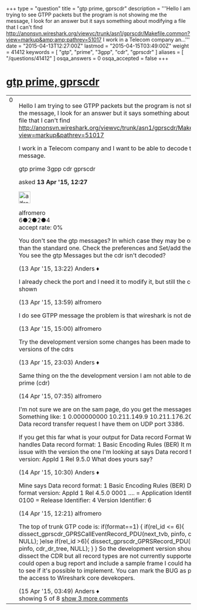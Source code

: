 +++
type = "question"
title = "gtp prime, gprscdr"
description = '''Hello I am trying to see GTPP packets but the program is not showing me the message, I look for an answer but it says something about modifying a file that I can&#x27;t find http://anonsvn.wireshark.org/viewvc/trunk/asn1/gprscdr/Makefile.common?view=markup&amp;amp;pathrev=51017 I work in a Telecom company an...'''
date = "2015-04-13T12:27:00Z"
lastmod = "2015-04-15T03:49:00Z"
weight = 41412
keywords = [ "gtp", "prime", "3gpp", "cdr", "gprscdr" ]
aliases = [ "/questions/41412" ]
osqa_answers = 0
osqa_accepted = false
+++

<div class="headNormal">

# [gtp prime, gprscdr](/questions/41412/gtp-prime-gprscdr)

</div>

<div id="main-body">

<div id="askform">

<table id="question-table" style="width:100%;"><colgroup><col style="width: 50%" /><col style="width: 50%" /></colgroup><tbody><tr class="odd"><td style="width: 30px; vertical-align: top"><div class="vote-buttons"><span id="post-41412-upvote" class="ajax-command post-vote up" rel="nofollow" title="I like this post (click again to cancel)"> </span><div id="post-41412-score" class="post-score" title="current number of votes">0</div><span id="post-41412-downvote" class="ajax-command post-vote down" rel="nofollow" title="I dont like this post (click again to cancel)"> </span> <span id="favorite-mark" class="ajax-command favorite-mark" rel="nofollow" title="mark/unmark this question as favorite (click again to cancel)"> </span><div id="favorite-count" class="favorite-count"></div></div></td><td><div id="item-right"><div class="question-body"><p>Hello I am trying to see GTPP packets but the program is not showing me the message, I look for an answer but it says something about modifying a file that I can't find <a href="http://anonsvn.wireshark.org/viewvc/trunk/asn1/gprscdr/Makefile.common?view=markup&amp;pathrev=51017">http://anonsvn.wireshark.org/viewvc/trunk/asn1/gprscdr/Makefile.common?view=markup&amp;pathrev=51017</a></p><p>I work in a Telecom company and I want to be able to decode the CDR message.</p></div><div id="question-tags" class="tags-container tags"><span class="post-tag tag-link-gtp" rel="tag" title="see questions tagged &#39;gtp&#39;">gtp</span> <span class="post-tag tag-link-prime" rel="tag" title="see questions tagged &#39;prime&#39;">prime</span> <span class="post-tag tag-link-3gpp" rel="tag" title="see questions tagged &#39;3gpp&#39;">3gpp</span> <span class="post-tag tag-link-cdr" rel="tag" title="see questions tagged &#39;cdr&#39;">cdr</span> <span class="post-tag tag-link-gprscdr" rel="tag" title="see questions tagged &#39;gprscdr&#39;">gprscdr</span></div><div id="question-controls" class="post-controls"></div><div class="post-update-info-container"><div class="post-update-info post-update-info-user"><p>asked <strong>13 Apr '15, 12:27</strong></p><img src="https://secure.gravatar.com/avatar/6405df934432bb5e3c624ba812de640e?s=32&amp;d=identicon&amp;r=g" class="gravatar" width="32" height="32" alt="alfromero&#39;s gravatar image" /><p><span>alfromero</span><br />
<span class="score" title="6 reputation points">6</span><span title="2 badges"><span class="badge1">●</span><span class="badgecount">2</span></span><span title="2 badges"><span class="silver">●</span><span class="badgecount">2</span></span><span title="4 badges"><span class="bronze">●</span><span class="badgecount">4</span></span><br />
<span class="accept_rate" title="Rate of the user&#39;s accepted answers">accept rate:</span> <span title="alfromero has no accepted answers">0%</span></p></div></div><div id="comments-container-41412" class="comments-container"><span id="41418"></span><div id="comment-41418" class="comment"><div id="post-41418-score" class="comment-score"></div><div class="comment-text"><p>You don't see the gtp messages? In which case they may be on another port than the standard one. Check the preferences and Set/add the used port. Or You see the gtp Messages but the cdr isn't decoded?</p></div><div id="comment-41418-info" class="comment-info"><span class="comment-age">(13 Apr '15, 13:22)</span> <span class="comment-user userinfo">Anders ♦</span></div></div><span id="41420"></span><div id="comment-41420" class="comment"><div id="post-41420-score" class="comment-score"></div><div class="comment-text"><p>I already check the port and I need it to modify it, but still the cdr info is not shown</p></div><div id="comment-41420-info" class="comment-info"><span class="comment-age">(13 Apr '15, 13:59)</span> <span class="comment-user userinfo">alfromero</span></div></div><span id="41421"></span><div id="comment-41421" class="comment"><div id="post-41421-score" class="comment-score"></div><div class="comment-text"><p>I do see GTPP message the problem is that wireshark is not decoding it</p></div><div id="comment-41421-info" class="comment-info"><span class="comment-age">(13 Apr '15, 15:00)</span> <span class="comment-user userinfo">alfromero</span></div></div><span id="41422"></span><div id="comment-41422" class="comment"><div id="post-41422-score" class="comment-score"></div><div class="comment-text"><p>Try the development version some changes has been made to handle more versions of the cdrs</p></div><div id="comment-41422-info" class="comment-info"><span class="comment-age">(13 Apr '15, 23:03)</span> <span class="comment-user userinfo">Anders ♦</span></div></div><span id="41427"></span><div id="comment-41427" class="comment"><div id="post-41427-score" class="comment-score"></div><div class="comment-text"><p>Same thing on the the development version I am not able to decode gtp prime (cdr)</p></div><div id="comment-41427-info" class="comment-info"><span class="comment-age">(14 Apr '15, 07:35)</span> <span class="comment-user userinfo">alfromero</span></div></div><span id="41434"></span><div id="comment-41434" class="comment not_top_scorer"><div id="post-41434-score" class="comment-score"></div><div class="comment-text"><p>I'm not sure we are on the sam page, do you get the messages as GTP'? Something like: 1 0.000000000 10.211.149.9 10.211.176.202 GTP 540 Data record transfer request I have them on UDP port 3386.</p><p>If you get this far what is your output for Data record Format Wireshark only handles Data record format: 1 Basic Encoding Rules (BER) It may also be an issue with the version the one I'm looking at says Data record format version: AppId 1 Rel 9.5.0 What does yours say?</p></div><div id="comment-41434-info" class="comment-info"><span class="comment-age">(14 Apr '15, 10:30)</span> <span class="comment-user userinfo">Anders ♦</span></div></div><span id="41438"></span><div id="comment-41438" class="comment not_top_scorer"><div id="post-41438-score" class="comment-score"></div><div class="comment-text"><p>Mine says Data record format: 1 Basic Encoding Rules (BER) Data record format version: AppId 1 Rel 4.5.0 0001 .... = Application Identifier: 1 .... 0100 = Release Identifier: 4 Version Identifier: 6</p></div><div id="comment-41438-info" class="comment-info"><span class="comment-age">(14 Apr '15, 12:21)</span> <span class="comment-user userinfo">alfromero</span></div></div><span id="41446"></span><div id="comment-41446" class="comment not_top_scorer"><div id="post-41446-score" class="comment-score"></div><div class="comment-text"><p>The top of trunk GTP code is: if(format==1) { if(rel_id &lt;= 6){ dissect_gprscdr_GPRSCallEventRecord_PDU(next_tvb, pinfo, cdr_dr_tree, NULL); }else if(rel_id &gt;6){ dissect_gprscdr_GPRSRecord_PDU(next_tvb, pinfo, cdr_dr_tree, NULL); } } So the development version should try to dissect the CDR but all record types are not currently supported. If you could open a bug report and include a sample frame I could have a look at it to see if it's possible to implement. You can mark the BUG as private limiting the access to Wireshark core devekopers.</p></div><div id="comment-41446-info" class="comment-info"><span class="comment-age">(15 Apr '15, 03:49)</span> <span class="comment-user userinfo">Anders ♦</span></div></div></div><div id="comment-tools-41412" class="comment-tools"><span class="comments-showing"> showing 5 of 8 </span> <a href="#" class="show-all-comments-link">show 3 more comments</a></div><div class="clear"></div><div id="comment-41412-form-container" class="comment-form-container"></div><div class="clear"></div></div></td></tr></tbody></table>

</div>

</div>

